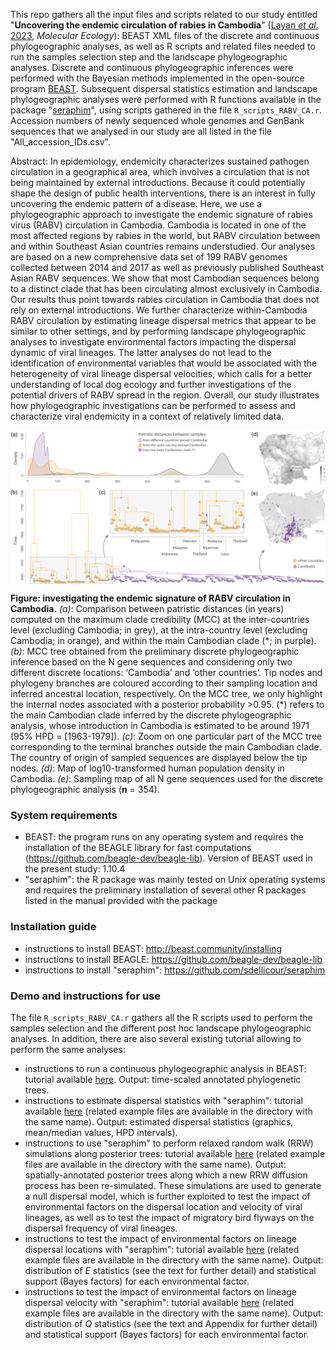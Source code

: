 This repo gathers all the input files and scripts related to our study entitled "**Uncovering the endemic circulation of rabies in Cambodia**" ([Layan *et al*. 2023](https://onlinelibrary.wiley.com/doi/10.1111/mec.17087), *Molecular Ecology*): BEAST XML files of the discrete and continuous phylogeographic analyses, as well as R scripts and related files needed to run the samples selection step and the landscape phylogeographic analyses. Discrete and continuous phylogeographic inferences were performed with the Bayesian methods implemented in the open-source program [BEAST](http://github.com/beast-dev/beast-mcmc). Subsequent dispersal statistics estimation and landscape phylogeographic analyses were performed with R functions available in the package "[seraphim](https://github.com/sdellicour/seraphim)", using scripts gathered in the file `R_scripts_RABV_CA.r`. Accession numbers of newly sequenced whole genomes and GenBank sequences that we analysed in our study are all listed in the file "All_accession_IDs.csv". 

Abstract: In epidemiology, endemicity characterizes sustained pathogen circulation in a geographical area, which involves a circulation that is not being maintained by external introductions. Because it could potentially shape the design of public health interventions, there is an interest in fully uncovering the endemic pattern of a disease. Here, we use a phylogeographic approach to investigate the endemic signature of rabies virus (RABV) circulation in Cambodia. Cambodia is located in one of the most affected regions by rabies in the world, but RABV circulation between and within Southeast Asian countries remains understudied. Our analyses are based on a new comprehensive data set of 199 RABV genomes collected between 2014 and 2017 as well as previously published Southeast Asian RABV sequences. We show that most Cambodian sequences belong to a distinct clade that has been circulating almost exclusively in Cambodia. Our results thus point towards rabies circulation in Cambodia that does not rely on external introductions. We further characterize within-Cambodia RABV circulation by estimating lineage dispersal metrics that appear to be similar to other settings, and by performing landscape phylogeographic analyses to investigate environmental factors impacting the dispersal dynamic of viral lineages. The latter analyses do not lead to the identification of environmental variables that would be associated with the heterogeneity of viral lineage dispersal velocities, which calls for a better understanding of local dog ecology and further investigations of the potential drivers of RABV spread in the region. Overall, our study illustrates how phylogeographic investigations can be performed to assess and characterize viral endemicity in a context of relatively limited data.

<img src="Scripts_&_data/Figure_1_280723.png" align="center" alt="" />

**Figure: investigating the endemic signature of RABV circulation in Cambodia.** *(a)*: Comparison between patristic distances (in years) computed on the maximum clade credibility (MCC) at the inter-countries level (excluding Cambodia; in grey), at the intra-country level (excluding Cambodia; in orange), and within the main Cambodian clade (\*; in purple). *(b)*: MCC tree obtained from the preliminary discrete phylogeographic inference based on the N gene sequences and considering only two different discrete locations: ‘Cambodia’ and ‘other countries’. Tip nodes and phylogeny branches are coloured according to their sampling location and inferred ancestral location, respectively. On the MCC tree, we only highlight the internal nodes associated with a posterior probability >0.95. (\*) refers to the main Cambodian clade inferred by the discrete phylogeographic analysis, whose introduction in Cambodia is estimated to be around 1971 (95% HPD = [1963-1979]). *(c)*: Zoom on one particular part of the MCC tree corresponding to the terminal branches outside the main Cambodian clade. The country of origin of sampled sequences are displayed below the tip nodes. *(d)*: Map of log10-transformed human population density in Cambodia. *(e)*: Sampling map of all N gene sequences used for the discrete phylogeographic analysis (**n** = 354).

### System requirements

- BEAST: the program runs on any operating system and requires the installation of the BEAGLE library for fast computations (https://github.com/beagle-dev/beagle-lib). Version of BEAST used in the present study: 1.10.4
- "seraphim": the R package was mainly tested on Unix operating systems and requires the preliminary installation of several other R packages listed in the manual provided with the package

### Installation guide

- instructions to install BEAST: http://beast.community/installing
- instructions to install BEAGLE: https://github.com/beagle-dev/beagle-lib
- instructions to install "seraphim": https://github.com/sdellicour/seraphim

### Demo and instructions for use

The file `R_scripts_RABV_CA.r` gathers all the R scripts used to perform the samples selection and the different post hoc landscape phylogeographic analyses. In addition, there are also several existing tutorial allowing to perform the same analyses:
- instructions to run a continuous phylogeographic analysis in BEAST: tutorial available [here](https://beast.community/workshop_continuous_diffusion_yfv). Output: time-scaled annotated phylogenetic trees.
- instructions to estimate dispersal statistics with "seraphim": tutorial available [here](https://github.com/sdellicour/seraphim/blob/master/tutorials/Estimating_dispersal_statistics.pdf) (related example files are available in the directory with the same name). Output: estimated dispersal statistics (graphics, mean/median values, HPD intervals).
- instructions to use "seraphim" to perform relaxed random walk (RRW) simulations along posterior trees: tutorial available [here](https://github.com/sdellicour/seraphim/blob/master/tutorials/RRW_simulations_along_trees.pdf) (related example files are available in the directory with the same name). Output: spatially-annotated posterior trees along which a new RRW diffusion process has been re-simulated. These simulations are used to generate a null dispersal model, which is further exploited to test the impact of environmental factors on the dispersal location and velocity of viral lineages, as well as to test the impact of migratory bird flyways on the dispersal frequency of viral lineages.
- instructions to test the impact of environmental factors on lineage dispersal locations with "seraphim": tutorial available [here](https://github.com/sdellicour/seraphim/blob/master/tutorials/Impact_on_dispersal_direction.pdf) (related example files are available in the directory with the same name). Output: distribution of *E* statistics (see the text for further detail) and statistical support (Bayes factors) for each environmental factor.
- instructions to test the impact of environmental factors on lineage dispersal velocity with "seraphim": tutorial available [here](https://github.com/sdellicour/seraphim/blob/master/tutorials/Impact_on_dispersal_velocity.pdf) (related example files are available in the directory with the same name). Output: distribution of *Q* statistics (see the text and Appendix for further detail) and statistical support (Bayes factors) for each environmental factor.

